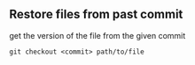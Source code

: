 Restore files from past commit
---

get the version of the file from the given commit

`git checkout <commit> path/to/file`
